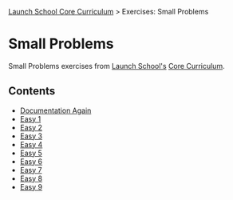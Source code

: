 [Launch School Core Curriculum][readme] >
Exercises: Small Problems

# Small Problems

Small Problems exercises from [Launch School's][launch-school] [Core Curriculum][core-curriculum].

## Contents

- [Documentation Again][documentation-again]
- [Easy 1][easy-1]
- [Easy 2][easy-2]
- [Easy 3][easy-3]
- [Easy 4][easy-4]
- [Easy 5][easy-5]
- [Easy 6][easy-6]
- [Easy 7][easy-7]
- [Easy 8][easy-8]
- [Easy 9][easy-9]

<!-- internal links -->

[documentation-again]: documentation-again.md
[easy-1]: easy-1.md
[easy-2]: easy-2.md
[easy-3]: easy-3.md
[easy-4]: easy-4.md
[easy-5]: easy-5.md
[easy-6]: easy-6.md
[easy-7]: easy-7.md
[easy-8]: easy-8.md
[easy-9]: easy-9.md
[readme]: /README.md

<!-- external links -->

[core-curriculum]: https://launchschool.com/courses
[launch-school]: https://launchschool.com
